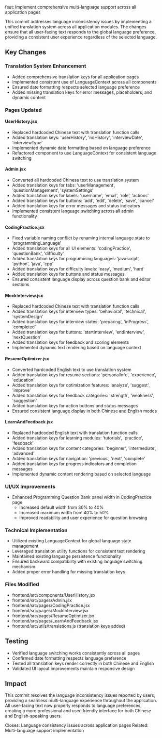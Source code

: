 feat: Implement comprehensive multi-language support across all application pages

This commit addresses language inconsistency issues by implementing a unified
translation system across all application modules. The changes ensure that
all user-facing text responds to the global language preference, providing
a consistent user experience regardless of the selected language.

## Key Changes

### Translation System Enhancement
- Added comprehensive translation keys for all application pages
- Implemented consistent use of LanguageContext across all components
- Ensured date formatting respects selected language preference
- Added missing translation keys for error messages, placeholders, and dynamic content

### Pages Updated

#### UserHistory.jsx
- Replaced hardcoded Chinese text with translation function calls
- Added translation keys: 'userHistory', 'noHistory', 'interviewDate', 'interviewType'
- Implemented dynamic date formatting based on language preference
- Refactored component to use LanguageContext for consistent language switching

#### Admin.jsx
- Converted all hardcoded Chinese text to use translation system
- Added translation keys for tabs: 'userManagement', 'questionManagement', 'systemSettings'
- Added translation keys for labels: 'username', 'email', 'role', 'actions'
- Added translation keys for buttons: 'add', 'edit', 'delete', 'save', 'cancel'
- Added translation keys for error messages and status indicators
- Implemented consistent language switching across all admin functionality

#### CodingPractice.jsx
- Fixed variable naming conflict by renaming internal language state to 'programmingLanguage'
- Added translation keys for all UI elements: 'codingPractice', 'questionBank', 'difficulty'
- Added translation keys for programming languages: 'javascript', 'python', 'java', 'cpp'
- Added translation keys for difficulty levels: 'easy', 'medium', 'hard'
- Added translation keys for buttons and status messages
- Ensured consistent language display across question bank and editor sections

#### MockInterview.jsx
- Replaced hardcoded Chinese text with translation function calls
- Added translation keys for interview types: 'behavioral', 'technical', 'systemDesign'
- Added translation keys for interview states: 'preparing', 'inProgress', 'completed'
- Added translation keys for buttons: 'startInterview', 'endInterview', 'nextQuestion'
- Added translation keys for feedback and scoring elements
- Implemented dynamic text rendering based on language context

#### ResumeOptimizer.jsx
- Converted hardcoded English text to use translation system
- Added translation keys for resume sections: 'personalInfo', 'experience', 'education'
- Added translation keys for optimization features: 'analyze', 'suggest', 'improve'
- Added translation keys for feedback categories: 'strength', 'weakness', 'suggestion'
- Added translation keys for action buttons and status messages
- Ensured consistent language display in both Chinese and English modes

#### LearnAndFeedback.jsx
- Replaced hardcoded English text with translation function calls
- Added translation keys for learning modules: 'tutorials', 'practice', 'feedback'
- Added translation keys for content categories: 'beginner', 'intermediate', 'advanced'
- Added translation keys for navigation: 'previous', 'next', 'complete'
- Added translation keys for progress indicators and completion messages
- Implemented dynamic content rendering based on selected language

### UI/UX Improvements
- Enhanced Programming Question Bank panel width in CodingPractice page
  - Increased default width from 30% to 40%
  - Increased maximum width from 40% to 50%
  - Improved readability and user experience for question browsing

### Technical Implementation
- Utilized existing LanguageContext for global language state management
- Leveraged translation utility functions for consistent text rendering
- Maintained existing language persistence functionality
- Ensured backward compatibility with existing language switching mechanism
- Added proper error handling for missing translation keys

### Files Modified
- frontend/src/components/UserHistory.jsx
- frontend/src/pages/Admin.jsx
- frontend/src/pages/CodingPractice.jsx
- frontend/src/pages/MockInterview.jsx
- frontend/src/pages/ResumeOptimizer.jsx
- frontend/src/pages/LearnAndFeedback.jsx
- frontend/src/utils/translations.js (translation keys added)

## Testing
- Verified language switching works consistently across all pages
- Confirmed date formatting respects language preference
- Tested all translation keys render correctly in both Chinese and English
- Validated UI layout improvements maintain responsive design

## Impact
This commit resolves the language inconsistency issues reported by users,
providing a seamless multi-language experience throughout the application.
All user-facing text now properly responds to language preferences,
creating a more professional and user-friendly interface for both
Chinese and English-speaking users.

Closes: Language consistency issues across application pages
Related: Multi-language support implementation 